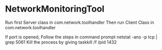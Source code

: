 # NetworkMonitoringTool
Run first Server class in com.network.toolhandler
Then run Client Class in com.network.toolhandler

If port is opened, Follow the steps in command prompt
netstat -ano -p tcp | grep 5061
Kill the process by giving taskkill /f /pid 1432
